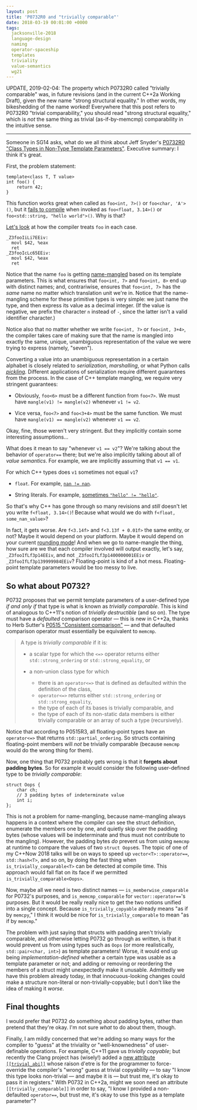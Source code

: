 ```yaml
---
layout: post
title: 'P0732R0 and "trivially comparable"'
date: 2018-03-19 00:01:00 +0000
tags:
  jacksonville-2018
  language-design
  naming
  operator-spaceship
  templates
  triviality
  value-semantics
  wg21
---
```


UPDATE, 2019-02-04: The property which P0732R0 called "trivially comparable" was, in future
revisions (and in the current C++2a Working Draft), given the new name "strong structural equality."
In other words, my bikeshedding of the name worked!
Everywhere that this post refers to P0732R0 "trivial comparability," you should read
"strong structural equality," which is _not_ the same thing as trivial (as-if-by-memcmp)
comparability in the intuitive sense.

----

Someone in SG14 asks, what do we all think about Jeff Snyder's
[P0732R0 "Class Types in Non-Type Template Parameters"](http://www.open-std.org/jtc1/sc22/wg21/docs/papers/2018/p0732r0.pdf).
Executive summary: I think it's great.

First, the problem statement:

    template<class T, T value>
    int foo() {
        return 42;
    }

This function works great when called as `foo<int, 7>()` or `foo<char, 'A'>()`, but it
[fails to compile](https://wandbox.org/permlink/80fHbyBLCuYgwocJ)
when invoked as `foo<float, 3.14>()` or `foo<std::string, "hello world">()`. Why is that?

[Let's look](https://godbolt.org/g/UKtPrJ) at how the compiler treats `foo` in each case.

    _Z3fooIiLi7EEiv:
      movl $42, %eax
      ret
    _Z3fooIcLc65EEiv:
      movl $42, %eax
      ret

Notice that the name `foo` is getting [name-mangled](https://en.wikipedia.org/wiki/Name_mangling)
based on its template parameters. This is what ensures that `foo<int, 7>` and `foo<int, 8>` end up
with distinct names; and, contrariwise, ensures that `foo<int, 7>` has the _same_ name no matter which
translation unit we're in. Notice that the name-mangling scheme for these primitive types is very
simple: we just name the type, and then express its value as a decimal integer. (If the value is
negative, we prefix the character `n` instead of `-`, since the latter isn't a valid identifier
character.)

Notice also that no matter whether we write `foo<int, 7>` or `foo<int, 3+4>`, the compiler takes care
of making sure that the name is mangled into exactly the same, unique, unambiguous representation
of the value we were trying to express (namely, "seven").

Converting a value into an unambiguous representation in a certain alphabet is closely related to
_serialization_, _marshalling_, or what Python calls [_pickling_](https://docs.python.org/2/library/pickle.html).
Different applications of serialization require different guarantees from the process. In the case
of C++ template mangling, we require very stringent guarantees:

* Obviously, `foo<6>` must be a different function from `foo<7>`.
  We must have `mangle(v1) != mangle(v2)` whenever `v1 != v2`.

* Vice versa, `foo<7>` and `foo<3+4>` must be the same function.
  We must have `mangle(v1) == mangle(v2)` whenever `v1 == v2`.

Okay, fine, those weren't very stringent. But they implicitly contain some interesting assumptions...

What does it mean to say "whenever `v1 == v2`"? We're talking about the behavior of `operator==` there;
but we're also implicitly talking about all of _value semantics_. For example, we are implicitly assuming
that `v1 == v1`.

For which C++ types does `v1` sometimes not equal `v1`?

* `float`. For example, [`nan != nan`](https://wandbox.org/permlink/llWvi1WX34qXTu6H).

* String literals. For example, [sometimes `"hello" != "hello"`](https://wandbox.org/permlink/R4mKfXqYy4EYK0zJ).

So that's why C++ has gone through so many revisions and _still_ doesn't let you write
`f<float, 3.14>()`! Because what would we do with `f<float, some_nan_value>`?

In fact, it gets worse. Are `f<3.14f>` and `f<3.13f + 0.01f>` the same entity, or not? Maybe it
would depend on your platform. Maybe it would depend on your current
[rounding mode](http://en.cppreference.com/w/cpp/numeric/fenv)! And when we go to name-mangle the
thing, how sure are we that each compiler involved will output exactly, let's say, `_Z3fooIfLf3p14EEiv`,
and not `_Z3fooIfLf3p1400000001EEiv` or `_Z3fooIfLf3p139999984EEiv`? Floating-point is kind of a hot mess.
Floating-point template parameters would be too messy to live.


So what about P0732?
--------------------

P0732 proposes that we permit template parameters of a user-defined type *if and only if* that type
is what is known as _trivially comparable_. This is kind of analogous to C++11's notion of
_trivially destructible_ (and so on). The type must have a _defaulted_ comparison operator —
this is new in C++2a, thanks to Herb Sutter's
[P0515 "Consistent comparison"](http://www.open-std.org/jtc1/sc22/wg21/docs/papers/2017/p0515r3.pdf) —
and that defaulted comparison operator must essentially be equivalent to `memcmp`.

> A type is _trivially comparable_ if it is:
>
> * a scalar type for which the `<=>` operator returns either `std::strong_ordering` or `std::strong_equality`, or
>
> * a non-union class type for which
>     - there is an `operator<=>` that is defined as defaulted within the definition of the class,
>     - `operator<=>` returns either `std::strong_ordering` or `std::strong_equality`,
>     - the type of each of its bases is trivially comparable, and
>     - the type of each of its non-static data members is either trivially comparable or an array of such a type (recursively).

Notice that according to P0515R3, all floating-point types have an `operator<=>` that returns
`std::partial_ordering`. So structs containing floating-point members will *not* be trivially comparable
(because `memcmp` would do the wrong thing for them).

Now, one thing that P0732 probably gets wrong is that it **forgets about padding bytes**. So for example
it would consider the following user-defined type to be _trivially comparable_:

    struct Oops {
        char ch;
        // 3 padding bytes of indeterminate value
        int i;
    };

This is not a problem for name-mangling, because name-mangling always happens in a context where the
compiler can see the struct definition, enumerate the members one by one, and quietly skip over the
padding bytes (whose values will be indeterminate and thus must not contribute to the mangling).
However, the padding bytes *do* prevent us from using `memcmp` at runtime to compare the values of
two `struct Oops`es. The topic of one of my C++Now 2018 talks will be on ways to speed up
`vector<T>::operator==`, `std::hash<T>`, and so on, by doing the fast thing when
`is_trivially_comparable<T>` can be detected at compile time. This approach would fall flat on its
face if we permitted `is_trivially_comparable<Oops>`.

Now, maybe all we need is two distinct names — `is_memberwise_comparable` for P0732's purposes, and
`is_memcmp_comparable` for `vector::operator==`'s purposes. But it would be really really nice to
get the two notions unified into a single concept. Because `is_trivially_copyable`
already means "as if by `memcpy`," I think it would be nice for `is_trivially_comparable` to mean
"as if by `memcmp`."

The problem with just saying that structs with padding aren't trivially comparable, and otherwise
letting P0732 go through as written, is that it would prevent us from using types such as `Oops`
(or more realistically, `std::pair<char, int>`) as template parameters!  Worse, it would end up
being *implementation-defined* whether a certain type was usable as a template parameter or not;
and adding or removing or reordering the members of a struct might unexpectedly make it unusable.
Admittedly we have this problem already today, in that innocuous-looking changes could make a
structure non-literal or non-trivially-copyable; but I don't like the idea of making it *worse*.


Final thoughts
--------------

I would prefer that P0732 do something about padding bytes, rather than pretend that they're
okay. I'm not sure _what_ to do about them, though.

Finally, I am mildly concerned that we're adding so many ways for the compiler to "guess" at the
triviality or "well-knownedness" of user-definable operations. For example, C++11 gave us
_trivially copyable_; but recently the Clang project has (wisely!) added a
[new attribute `[[trivial_abi]]`](https://reviews.llvm.org/D41039)
whose raison d'etre is for the programmer to force-override the compiler's "wrong" guess at
trivial copyability — to say "I know this type looks non-trivial — and maybe it is — but trust me,
it's okay to pass it in registers." With P0732 in C++2a, might we soon need an attribute
`[[trivially_comparable]]` in order to say, "I know I provided a non-defaulted `operator==`,
but trust me, it's okay to use this type as a template parameter"?
